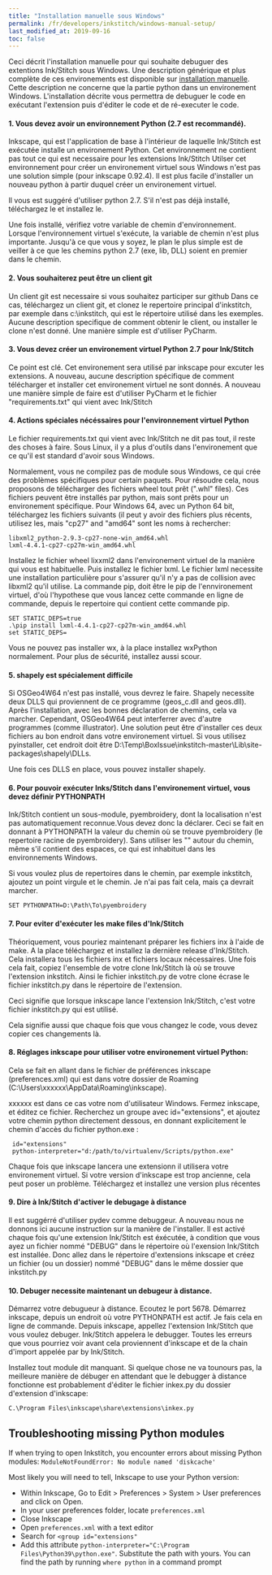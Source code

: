 ```yaml
---
title: "Installation manuelle sous Windows"
permalink: /fr/developers/inkstitch/windows-manual-setup/
last_modified_at: 2019-09-16
toc: false
---
```


Ceci décrit l'installation manuelle pour qui souhaite debuguer des extentions Ink/Stitch sous Windows.
Une description générique et plus complète de ces environements est disponible sur [installation manuelle](/developers/inkstitch/manual-setup/).
Cette description ne concerne que la partie python dans un environement Windows.
L'installation décrite vous permettra de debuguer le code en exécutant l'extension puis d'éditer le code et de ré-executer le code.

#### 1. Vous devez avoir un environnement Python (2.7 est recommandé).

Inkscape, qui est l'application de base à l'intérieur de laquelle Ink/Stitch est exécutée installe un environement Python.
Cet environnement ne contient pas tout ce qui est necessaire pour les extensions Ink/Stitch
Utilser cet environnement pour créer un environement virtuel sous Windows n'est pas une solution simple (pour inkscape 0.92.4).  Il est plus facile d'installer un nouveau python à partir duquel créer un environement virtuel.

Il vous est suggéré d'utiliser python 2.7. S'il n'est pas déjà installé, téléchargez le et installez le.

Une fois installé, vérifiez votre variable de chemin d'environnement. Lorsque l'environnement virtuel s'exécute,
la variable de chemin n'est plus importante. Jusqu'à ce que vous y soyez, le plan le plus simple est de veiller à ce que les chemins python 2.7 (exe, lib, DLL) soient en premier dans le chemin.


#### 2. Vous souhaiterez peut être un client git

Un client git est necessaire si vous souhaitez participer sur github
Dans ce cas, téléchargez un client git, et clonez le repertoire principal d'inkstitch, par exemple dans c:\inkstitch, qui est le répertoire utilisé dans les exemples.
Aucune description specifique de comment obtenir le client, ou installer le clone n'est donné. Une manière simple est d'utiliser PyCharm.


#### 3. Vous devez créer un environement virtuel Python 2.7 pour Ink/Stitch
Ce point est clé. Cet environement sera utilisé par inkscape pour excuter les extensions. A nouveau, aucune description spécifique de comment télécharger et installer cet environement virtuel ne sont donnés. A nouveau une manière simple de faire  est d'utiliser PyCharm et le fichier  "requirements.txt" qui vient avec Ink/Stitch

#### 4. Actions spéciales nécéssaires pour l'environnement virtuel Python

Le fichier requirements.txt qui vient avec  Ink/Stitch ne dit pas tout, il reste des choses à faire.
Sous Linux, il y a plus d'outils dans l'environement que ce qu'il est standard d'avoir sous Windows.

Normalement, vous ne compilez pas de module sous Windows, ce qui crée des problèmes spécifiques pour certain paquets.
Pour résoudre cela, nous proposons de télécharger des fichiers wheel tout prêt (".whl" files). 
Ces fichiers peuvent être installés par python, mais sont prêts pour un environement spécifique.
Pour  Windows 64, avec un  Python 64 bit,  téléchargez les fichiers suivants (il peut y avoir des fichiers plus récents, utilisez les, mais  "cp27" and "amd64" sont les noms à rechercher:

    libxml2_python-2.9.3-cp27-none-win_amd64.whl
    lxml-4.4.1-cp27-cp27m-win_amd64.whl
Installez le fichier wheel lixxml2 dans l'environement virtuel de la manière qui vous est habituelle.
Puis installez le fichier lxml.
Le fichier lxml necessite une installation particulière pour s'assurer qu'il n'y a pas de collision avec libxml2 qu'il utilise.
La commande pip, doit être le pip de l'ennvironement virtuel, d'où l'hypothese que vous lancez cette commande en ligne de commande, depuis le repertoire qui contient cette commande pip.

    SET STATIC_DEPS=true
    .\pip install lxml-4.4.1-cp27-cp27m-win_amd64.whl
    set STATIC_DEPS=
    
Vous ne pouvez pas installer wx, à la place installez wxPython normalement. Pour plus de sécurité, installez aussi scour.

#### 5. shapely est spécialement difficile
Si OSGeo4W64 n'est pas installé, vous devrez le faire.
Shapely necessite deux DLLS qui proviennent de ce programme  (geos_c.dll and geos.dll).
Après l'installation, avec les bonnes déclaration de chemins, cela va marcher. Cependant, OSGeo4W64 peut interferrer avec d'autre programmes (comme illustrator).
Une solution peut être d'installer ces deux fichiers au bon endroit dans votre environement virtuel.
Si vous utilisez pyinstaller, cet endroit doit être D:\Temp\BoxIssue\inkstitch-master\Lib\site-packages\shapely\DLLs.

Une fois ces DLLS en place, vous pouvez installer shapely.



#### 6. Pour pouvoir exécuter Inks/Stitch dans l'environement virtuel, vous devez définir  PYTHONPATH

Ink/Stitch contient un sous-module, pyembroidery, dont la localisation n'est pas automatiquement reconnue.Vous devez donc la déclarer.
Ceci se fait en donnant à PYTHONPATH la valeur du chemin où se trouve  pyembroidery (le repertoire racine de pyembroidery).
Sans utiliser les "" autour du chemin, même s'il contient des espaces, ce qui est inhabituel dans les environnements Windows.

Si vous voulez plus de repertoires dans le chemin, par exemple inkstitch, ajoutez un point virgule et le chemin. Je n'ai pas fait cela, mais ça devrait marcher.

    SET PYTHONPATH=D:\Path\To\pyembroidery

#### 7. Pour eviter d'exécuter les make files d'Ink/Stitch 
Théoriquement, vous pouriez maintenant préparer les fichiers inx à l'aide de make. A la place téléchargez et installez la dernière release d'Ink/Stitch.
Cela installera tous les fichiers inx et fichiers locaux nécessaires.
Une fois cela fait, copiez l'ensemble de votre clone Ink/Stitch là où se trouve l'extension inkstitch.
Ainsi le fichier inkstitch.py de votre clone écrase le fichier inkstitch.py dans le répertoire de l'extension.

Ceci signifie que lorsque inkscape lance l'extension Ink/Stitch, c'est votre fichier inkstitch.py qui est utilisé.

Cela signifie aussi que chaque fois que vous changez le code, vous devez copier ces changements là.


#### 8. Réglages  inkscape  pour utiliser votre environement virtuel Python:
Cela se fait en allant dans le fichier de préférences inkscape (preferences.xml) qui est dans votre dossier de Roaming (C:\Users\xxxxxx\AppData\Roaming\inkscape).

xxxxxx est dans ce cas votre nom d'utilisateur Windows.  Fermez  inkscape, et éditez ce fichier. 
Recherchez un groupe avec id="extensions", et ajoutez votre chemin python directement dessous, en donnant explicitement le chemin d'accès du fichier
python.exe :

     id="extensions"
     python-interpreter="d:/path/to/virtualenv/Scripts/python.exe"
     
Chaque fois que inkscape lancera une extensionn il utilisera votre environement virtuel.
Si votre version d'inkscape est trop ancienne, cela peut poser un problème. Téléchargez et installez une version plus récentes
     

#### 9. Dire à  Ink/Stitch d'activer le debugage à distance
Il est suggérré d'utiliser pydev comme debuggeur. A nouveau nous ne donnons ici aucune instruction sur la manière de l'installer.
Il est activé chaque fois qu'une extension Ink/Stitch est éxécutée, à condition que vous ayez un fichier nommé "DEBUG" dans le répertoire où l'exension Ink/Stitch est installée.
Donc allez dans le répertoire d'extensions inkscape et créez un fichier (ou un dossier) nommé  "DEBUG" dans le même dossier que inkstitch.py

#### 10.   Debuger necessite maintenant un debugeur à distance.
Démarrez votre debugueur à distance. Ecoutez le port 5678. Démarrez inkscape, depuis un endroit où votre PYTHONPATH est actif.
Je fais cela en ligne de commande. Depuis inkscape, appellez l'extension Ink/Stitch que vous voulez debuger. Ink/Stitch appelera le debugger.
Toutes les erreurs que vous pourriez voir avant cela proviennent d'inkscape et de la chain d'import appelée par by Ink/Stitch.

Installez tout module dit manquant.
Si quelque chose ne va tounours pas, la meilleure manière de débuger en attendant que le debugger à distance fonctionne est probablement d'éditer le fichier inkex.py du dossier d'extension d'inkscape:

    C.\Program Files\inkscape\share\extensions\inkex.py

## Troubleshooting missing Python modules

If when trying to open Inkstitch, you encounter errors about missing Python modules: `ModuleNotFoundError: No module named 'diskcache'` 

Most likely you will need to tell, Inkscape to use your Python version:

* Within Inkscape, Go to Edit > Preferences > System > User preferences and click on Open.
*  In your user preferences folder, locate `preferences.xml`
*  Close Inkscape
*  Open `preferences.xml` with a text editor
*  Search for `<group id="extensions"`
*  Add this attribute `python-interpreter="C:\Program Files\Python39\python.exe"`. Substitute the path with yours. You can find the path by running `where python` in a command prompt
